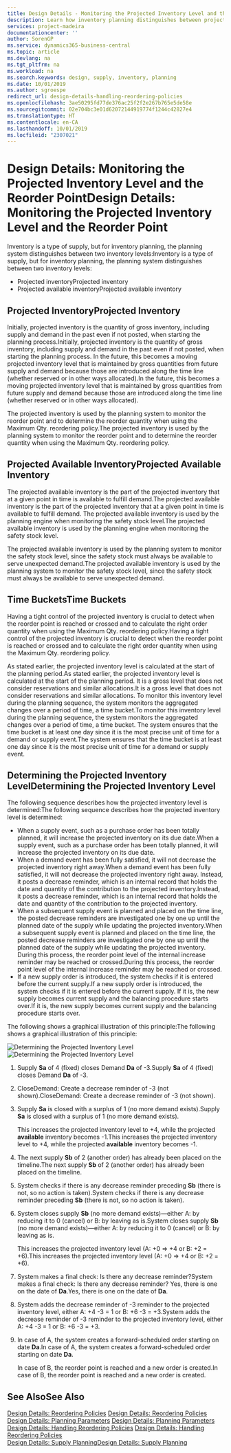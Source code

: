 ```yaml
---
title: Design Details - Monitoring the Projected Inventory Level and the Reorder Point | Microsoft Docs
description: Learn how inventory planning distinguishes between projected inventory and projected available inventory levels.
services: project-madeira
documentationcenter: ''
author: SorenGP
ms.service: dynamics365-business-central
ms.topic: article
ms.devlang: na
ms.tgt_pltfrm: na
ms.workload: na
ms.search.keywords: design, supply, inventory, planning
ms.date: 10/01/2019
ms.author: sgroespe
redirect_url: design-details-handling-reordering-policies
ms.openlocfilehash: 3ae50295fd77de376ac25f2f2e267b765e5de58e
ms.sourcegitcommit: 02e704bc3e01d62072144919774f1244c42827e4
ms.translationtype: HT
ms.contentlocale: en-CA
ms.lasthandoff: 10/01/2019
ms.locfileid: "2307021"
---
```

# <a name="design-details-monitoring-the-projected-inventory-level-and-the-reorder-point"></a><span data-ttu-id="7f450-103">Design Details: Monitoring the Projected Inventory Level and the Reorder Point</span><span class="sxs-lookup"><span data-stu-id="7f450-103">Design Details: Monitoring the Projected Inventory Level and the Reorder Point</span></span>
<span data-ttu-id="7f450-104">Inventory is a type of supply, but for inventory planning, the planning system distinguishes between two inventory levels:</span><span class="sxs-lookup"><span data-stu-id="7f450-104">Inventory is a type of supply, but for inventory planning, the planning system distinguishes between two inventory levels:</span></span>  

* <span data-ttu-id="7f450-105">Projected inventory</span><span class="sxs-lookup"><span data-stu-id="7f450-105">Projected inventory</span></span>  
* <span data-ttu-id="7f450-106">Projected available inventory</span><span class="sxs-lookup"><span data-stu-id="7f450-106">Projected available inventory</span></span>  

## <a name="projected-inventory"></a><span data-ttu-id="7f450-107">Projected Inventory</span><span class="sxs-lookup"><span data-stu-id="7f450-107">Projected Inventory</span></span>  
<span data-ttu-id="7f450-108">Initially, projected inventory is the quantity of gross inventory, including supply and demand in the past even if not posted, when starting the planning process.</span><span class="sxs-lookup"><span data-stu-id="7f450-108">Initially, projected inventory is the quantity of gross inventory, including supply and demand in the past even if not posted, when starting the planning process.</span></span> <span data-ttu-id="7f450-109">In the future, this becomes a moving projected inventory level that is maintained by gross quantities from future supply and demand because those are introduced along the time line (whether reserved or in other ways allocated).</span><span class="sxs-lookup"><span data-stu-id="7f450-109">In the future, this becomes a moving projected inventory level that is maintained by gross quantities from future supply and demand because those are introduced along the time line (whether reserved or in other ways allocated).</span></span>  

<span data-ttu-id="7f450-110">The projected inventory is used by the planning system to monitor the reorder point and to determine the reorder quantity when using the Maximum Qty. reordering policy.</span><span class="sxs-lookup"><span data-stu-id="7f450-110">The projected inventory is used by the planning system to monitor the reorder point and to determine the reorder quantity when using the Maximum Qty. reordering policy.</span></span>  

## <a name="projected-available-inventory"></a><span data-ttu-id="7f450-111">Projected Available Inventory</span><span class="sxs-lookup"><span data-stu-id="7f450-111">Projected Available Inventory</span></span>  
<span data-ttu-id="7f450-112">The projected available inventory is the part of the projected inventory that at a given point in time is available to fulfill demand.</span><span class="sxs-lookup"><span data-stu-id="7f450-112">The projected available inventory is the part of the projected inventory that at a given point in time is available to fulfill demand.</span></span> <span data-ttu-id="7f450-113">The projected available inventory is used by the planning engine when monitoring the safety stock level.</span><span class="sxs-lookup"><span data-stu-id="7f450-113">The projected available inventory is used by the planning engine when monitoring the safety stock level.</span></span>  

<span data-ttu-id="7f450-114">The projected available inventory is used by the planning system to monitor the safety stock level, since the safety stock must always be available to serve unexpected demand.</span><span class="sxs-lookup"><span data-stu-id="7f450-114">The projected available inventory is used by the planning system to monitor the safety stock level, since the safety stock must always be available to serve unexpected demand.</span></span>  

## <a name="time-buckets"></a><span data-ttu-id="7f450-115">Time Buckets</span><span class="sxs-lookup"><span data-stu-id="7f450-115">Time Buckets</span></span>  
<span data-ttu-id="7f450-116">Having a tight control of the projected inventory is crucial to detect when the reorder point is reached or crossed and to calculate the right order quantity when using the Maximum Qty. reordering policy.</span><span class="sxs-lookup"><span data-stu-id="7f450-116">Having a tight control of the projected inventory is crucial to detect when the reorder point is reached or crossed and to calculate the right order quantity when using the Maximum Qty. reordering policy.</span></span>  

<span data-ttu-id="7f450-117">As stated earlier, the projected inventory level is calculated at the start of the planning period.</span><span class="sxs-lookup"><span data-stu-id="7f450-117">As stated earlier, the projected inventory level is calculated at the start of the planning period.</span></span> <span data-ttu-id="7f450-118">It is a gross level that does not consider reservations and similar allocations.</span><span class="sxs-lookup"><span data-stu-id="7f450-118">It is a gross level that does not consider reservations and similar allocations.</span></span> <span data-ttu-id="7f450-119">To monitor this inventory level during the planning sequence, the system monitors the aggregated changes over a period of time, a time bucket.</span><span class="sxs-lookup"><span data-stu-id="7f450-119">To monitor this inventory level during the planning sequence, the system monitors the aggregated changes over a period of time, a time bucket.</span></span> <span data-ttu-id="7f450-120">The system ensures that the time bucket is at least one day since it is the most precise unit of time for a demand or supply event.</span><span class="sxs-lookup"><span data-stu-id="7f450-120">The system ensures that the time bucket is at least one day since it is the most precise unit of time for a demand or supply event.</span></span>  

## <a name="determining-the-projected-inventory-level"></a><span data-ttu-id="7f450-121">Determining the Projected Inventory Level</span><span class="sxs-lookup"><span data-stu-id="7f450-121">Determining the Projected Inventory Level</span></span>  
<span data-ttu-id="7f450-122">The following sequence describes how the projected inventory level is determined:</span><span class="sxs-lookup"><span data-stu-id="7f450-122">The following sequence describes how the projected inventory level is determined:</span></span>  

* <span data-ttu-id="7f450-123">When a supply event, such as a purchase order has been totally planned, it will increase the projected inventory on its due date.</span><span class="sxs-lookup"><span data-stu-id="7f450-123">When a supply event, such as a purchase order has been totally planned, it will increase the projected inventory on its due date.</span></span>  
* <span data-ttu-id="7f450-124">When a demand event has been fully satisfied, it will not decrease the projected inventory right away.</span><span class="sxs-lookup"><span data-stu-id="7f450-124">When a demand event has been fully satisfied, it will not decrease the projected inventory right away.</span></span> <span data-ttu-id="7f450-125">Instead, it posts a decrease reminder, which is an internal record that holds the date and quantity of the contribution to the projected inventory.</span><span class="sxs-lookup"><span data-stu-id="7f450-125">Instead, it posts a decrease reminder, which is an internal record that holds the date and quantity of the contribution to the projected inventory.</span></span>  
* <span data-ttu-id="7f450-126">When a subsequent supply event is planned and placed on the time line, the posted decrease reminders are investigated one by one up until the planned date of the supply while updating the projected inventory.</span><span class="sxs-lookup"><span data-stu-id="7f450-126">When a subsequent supply event is planned and placed on the time line, the posted decrease reminders are investigated one by one up until the planned date of the supply while updating the projected inventory.</span></span> <span data-ttu-id="7f450-127">During this process, the reorder point level of the internal increase reminder may be reached or crossed.</span><span class="sxs-lookup"><span data-stu-id="7f450-127">During this process, the reorder point level of the internal increase reminder may be reached or crossed.</span></span>  
* <span data-ttu-id="7f450-128">If a new supply order is introduced, the system checks if it is entered before the current supply.</span><span class="sxs-lookup"><span data-stu-id="7f450-128">If a new supply order is introduced, the system checks if it is entered before the current supply.</span></span> <span data-ttu-id="7f450-129">If it is, the new supply becomes current supply and the balancing procedure starts over.</span><span class="sxs-lookup"><span data-stu-id="7f450-129">If it is, the new supply becomes current supply and the balancing procedure starts over.</span></span>  

<span data-ttu-id="7f450-130">The following shows a graphical illustration of this principle:</span><span class="sxs-lookup"><span data-stu-id="7f450-130">The following shows a graphical illustration of this principle:</span></span>  

<span data-ttu-id="7f450-131">![Determining the Projected Inventory Level](media/nav_app_supply_planning_2_projected_inventory.png "Determining the Projected Inventory Level")</span><span class="sxs-lookup"><span data-stu-id="7f450-131">![Determining the Projected Inventory Level](media/nav_app_supply_planning_2_projected_inventory.png "Determining the Projected Inventory Level")</span></span>  

1. <span data-ttu-id="7f450-132">Supply **Sa** of 4 (fixed) closes Demand **Da** of -3.</span><span class="sxs-lookup"><span data-stu-id="7f450-132">Supply **Sa** of 4 (fixed) closes Demand **Da** of -3.</span></span>  
2. <span data-ttu-id="7f450-133">CloseDemand: Create a decrease reminder of -3 (not shown).</span><span class="sxs-lookup"><span data-stu-id="7f450-133">CloseDemand: Create a decrease reminder of -3 (not shown).</span></span>  
3. <span data-ttu-id="7f450-134">Supply **Sa** is closed with a surplus of 1 (no more demand exists).</span><span class="sxs-lookup"><span data-stu-id="7f450-134">Supply **Sa** is closed with a surplus of 1 (no more demand exists).</span></span>  

     <span data-ttu-id="7f450-135">This increases the projected inventory level to +4, while the projected **available** inventory becomes -1.</span><span class="sxs-lookup"><span data-stu-id="7f450-135">This increases the projected inventory level to +4, while the projected **available** inventory becomes -1.</span></span>  

4. <span data-ttu-id="7f450-136">The next supply **Sb** of 2 (another order) has already been placed on the timeline.</span><span class="sxs-lookup"><span data-stu-id="7f450-136">The next supply **Sb** of 2 (another order) has already been placed on the timeline.</span></span>  
5. <span data-ttu-id="7f450-137">System checks if there is any decrease reminder preceding **Sb** (there is not, so no action is taken).</span><span class="sxs-lookup"><span data-stu-id="7f450-137">System checks if there is any decrease reminder preceding **Sb** (there is not, so no action is taken).</span></span>  
6. <span data-ttu-id="7f450-138">System closes supply **Sb** (no more demand exists)—either A: by reducing it to 0 (cancel) or B: by leaving as is.</span><span class="sxs-lookup"><span data-stu-id="7f450-138">System closes supply **Sb** (no more demand exists)—either A: by reducing it to 0 (cancel) or B: by leaving as is.</span></span>  

     <span data-ttu-id="7f450-139">This increases the projected inventory level (A: +0 => +4 or B: +2 = +6).</span><span class="sxs-lookup"><span data-stu-id="7f450-139">This increases the projected inventory level (A: +0 => +4 or B: +2 = +6).</span></span>  

7. <span data-ttu-id="7f450-140">System makes a final check: Is there any decrease reminder?</span><span class="sxs-lookup"><span data-stu-id="7f450-140">System makes a final check: Is there any decrease reminder?</span></span> <span data-ttu-id="7f450-141">Yes, there is one on the date of **Da**.</span><span class="sxs-lookup"><span data-stu-id="7f450-141">Yes, there is one on the date of **Da**.</span></span>  
8. <span data-ttu-id="7f450-142">System adds the decrease reminder of -3 reminder to the projected inventory level, either A: +4 -3 = 1 or B: +6 -3 = +3.</span><span class="sxs-lookup"><span data-stu-id="7f450-142">System adds the decrease reminder of -3 reminder to the projected inventory level, either A: +4 -3 = 1 or B: +6 -3 = +3.</span></span>  
9. <span data-ttu-id="7f450-143">In case of A, the system creates a forward-scheduled order starting on date **Da**.</span><span class="sxs-lookup"><span data-stu-id="7f450-143">In case of A, the system creates a forward-scheduled order starting on date **Da**.</span></span>  

     <span data-ttu-id="7f450-144">In case of B, the reorder point is reached and a new order is created.</span><span class="sxs-lookup"><span data-stu-id="7f450-144">In case of B, the reorder point is reached and a new order is created.</span></span>  

## <a name="see-also"></a><span data-ttu-id="7f450-145">See Also</span><span class="sxs-lookup"><span data-stu-id="7f450-145">See Also</span></span>  
<span data-ttu-id="7f450-146">[Design Details: Reordering Policies](design-details-reordering-policies.md) </span><span class="sxs-lookup"><span data-stu-id="7f450-146">[Design Details: Reordering Policies](design-details-reordering-policies.md) </span></span>  
<span data-ttu-id="7f450-147">[Design Details: Planning Parameters](design-details-planning-parameters.md) </span><span class="sxs-lookup"><span data-stu-id="7f450-147">[Design Details: Planning Parameters](design-details-planning-parameters.md) </span></span>  
<span data-ttu-id="7f450-148">[Design Details: Handling Reordering Policies](design-details-handling-reordering-policies.md) </span><span class="sxs-lookup"><span data-stu-id="7f450-148">[Design Details: Handling Reordering Policies](design-details-handling-reordering-policies.md) </span></span>  
[<span data-ttu-id="7f450-149">Design Details: Supply Planning</span><span class="sxs-lookup"><span data-stu-id="7f450-149">Design Details: Supply Planning</span></span>](design-details-supply-planning.md)
